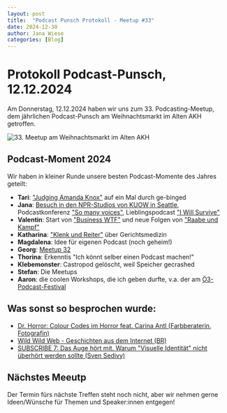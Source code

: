 ```yaml
---
layout: post
title:  "Podcast Punsch Protokoll - Meetup #33"
date: 2024-12-30
author: Jana Wiese
categories: [Blog]
---
```


# Protokoll Podcast-Punsch, 12.12.2024

Am Donnerstag, 12.12.2024 haben wir uns zum 33. Podcasting-Meetup, dem jährlichen Podcast-Punsch am Weihnachtsmarkt im Alten AKH getroffen.

<img src="https://github.com/user-attachments/assets/812d5bb4-1f80-414b-93fd-3377d62d15d1" style="max-width: 100%" alt="33. Meetup am Weihnachtsmarkt im Alten AKH">

## Podcast-Moment 2024

Wir haben in kleiner Runde unsere besten Podcast-Momente des Jahres geteilt:

- **Tari**: ["Judging Amanda Knox"](https://judging-amanda-knox.podigee.io/) auf ein Mal durch ge-binged
- **Jana**: [Besuch in den NPR-Studios von KUOW in Seattle](https://zuckerbaeckerei.com/2024/10/fjum-summer-school-solutions-journalism-an-der-university-of-washington/#kuow), Podcastkonferenz ["So many voices"](https://jasowieso.com/2024/11/so-many-voices-podcast-konferenz-muenchen/), Lieblingspodcast ["I Will Survive"](https://www.br.de/mediathek/podcast/i-will-survive-der-kampf-gegen-die-aids-krise/912)
- **Valentin**: Start von ["Business WTF"](https://www.business-wtf.com/) und neue Folgen von ["Raabe und Kampf"](https://podcasts.apple.com/de/podcast/raabe-kampf/id1462911339)
- **Katharina**: ["Klenk und Reiter"](https://www.falter.at/podcasts/gerichtsmedizin) über Gerichtsmedizin
- **Magdalena**: Idee für eigenen Podcast (noch geheim!)
- **Georg**: [Meetup 32](https://www.podcasterei.at/meetups/2024-11-16-protokoll-32-meetup.html)
- **Thorina**: Erkenntis "Ich könnt selber einen Podcast machen!"
- **Klebemonster**: Castropod gelöscht, weil Speicher gecrashed
- **Stefan**: Die Meetups
- **Aaron**: die coolen Workshops, die ich geben durfte, v.a. der am [Ö3-Podcast-Festival](https://oe3podcastfestival.at/#lineup2024-15)

## Was sonst so besprochen wurde:

- [Dr. Horror: Colour Codes im Horror feat. Carina Antl (Farbberaterin, Fotografin)](https://podcasts.apple.com/at/podcast/colour-codes-im-horror-feat-carina-antl-farbberaterin/id1696508490?i=1000633741629)
- [Wild Wild Web - Geschichten aus dem Internet (BR)](https://www.ardaudiothek.de/sendung/wild-wild-web-geschichten-aus-dem-internet/94702896/)
- [SUBSCRIBE 7: Das Auge hört mit. Warum "Visuelle Identität" nicht überhört werden sollte (Sven Sedivy)](https://m.youtube.com/watch?v=xBsZDnMdvI8)

## Nächstes Meeutp

Der Termin fürs nächste Treffen steht noch nicht, aber wir nehmen gerne Ideen/Wünsche für Themen und Speaker:innen entgegen!
